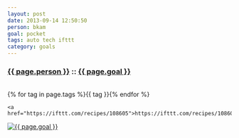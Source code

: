 ```yaml
---
layout: post
date: 2013-09-14 12:50:50
person: bkam
goal: pocket
tags: auto tech ifttt
category: goals
---
```


<h3 class="graph-align goal-title">
    <a href="https://www.beeminder.com/bkam/goals/">{{ page.person }}</a>
    ::
    <a href="https://www.beeminder.com/bkam/goals/pocket">{{ page.goal }}</a>
</h3>

<br />
<span class="muted graph-align goal-text goal-tags">
        {% for tag in page.tags %}<span>{{ tag }}</span>{% endfor %}
</span>

<br />
<div class="graph-align goal-text goal-description">

	<a href="https://ifttt.com/recipes/108605">https://ifttt.com/recipes/108605</a>

</div>

[![{{ page.goal }}](https://www.beeminder.com/bkam/goals/pocket/graph)](https://www.beeminder.com/bkam/goals/pocket)
